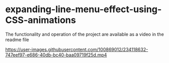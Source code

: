 # expanding-line-menu-effect-using-CSS-animations
The functionality and operation of the project are available as a video in the readme file


https://user-images.githubusercontent.com/100869012/234118632-747eef97-e686-40db-bc40-baa09719f25d.mp4

